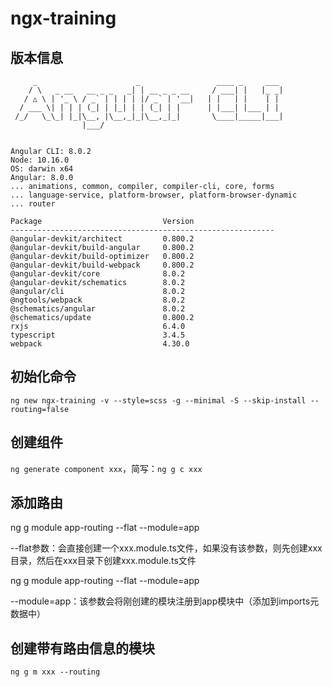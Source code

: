 # ngx-training

## 版本信息

```
     _                      _                 ____ _     ___
    / \   _ __   __ _ _   _| | __ _ _ __     / ___| |   |_ _|
   / △ \ | '_ \ / _` | | | | |/ _` | '__|   | |   | |    | |
  / ___ \| | | | (_| | |_| | | (_| | |      | |___| |___ | |
 /_/   \_\_| |_|\__, |\__,_|_|\__,_|_|       \____|_____|___|
                |___/


Angular CLI: 8.0.2
Node: 10.16.0
OS: darwin x64
Angular: 8.0.0
... animations, common, compiler, compiler-cli, core, forms
... language-service, platform-browser, platform-browser-dynamic
... router

Package                           Version
-----------------------------------------------------------
@angular-devkit/architect         0.800.2
@angular-devkit/build-angular     0.800.2
@angular-devkit/build-optimizer   0.800.2
@angular-devkit/build-webpack     0.800.2
@angular-devkit/core              8.0.2
@angular-devkit/schematics        8.0.2
@angular/cli                      8.0.2
@ngtools/webpack                  8.0.2
@schematics/angular               8.0.2
@schematics/update                0.800.2
rxjs                              6.4.0
typescript                        3.4.5
webpack                           4.30.0
```

## 初始化命令

`ng new ngx-training -v --style=scss -g --minimal -S --skip-install --routing=false`

## 创建组件

`ng generate component xxx`，简写：`ng g c xxx`

## 添加路由

ng g module app-routing --flat --module=app

--flat参数：会直接创建一个xxx.module.ts文件，如果没有该参数，则先创建xxx目录，然后在xxx目录下创建xxx.module.ts文件

ng g module app-routing --flat --module=app

--module=app：该参数会将刚创建的模块注册到app模块中（添加到imports元数据中）

## 创建带有路由信息的模块

`ng g m xxx --routing`


